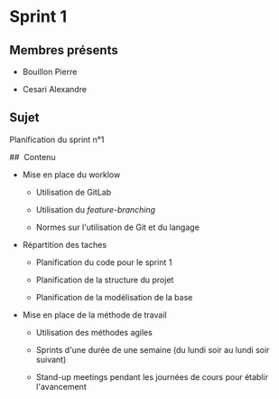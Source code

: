 # Sprint 1

## Membres présents

-   Bouillon Pierre
    
-   Cesari Alexandre
    

## Sujet

Planification du sprint n°1

##  Contenu

-   Mise en place du worklow
    
    -   Utilisation de GitLab
        
    -   Utilisation du *feature-branching*
        
    -   Normes sur l'utilisation de Git et du langage
        
-   Répartition des taches
    
    -   Planification du code pour le sprint 1
        
    -   Planification de la structure du projet
        
    -   Planification de la modélisation de la base
        
-   Mise en place de la méthode de travail
    
    -   Utilisation des méthodes agiles
        
    -   Sprints d'une durée de une semaine (du lundi soir au lundi soir suivant)
            
    -   Stand-up meetings pendant les journées de cours pour établir l'avancement